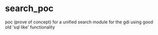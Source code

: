 # search_poc
poc (prove of concept) for a unified search module for the gdi using good old 'sql like' functionality
